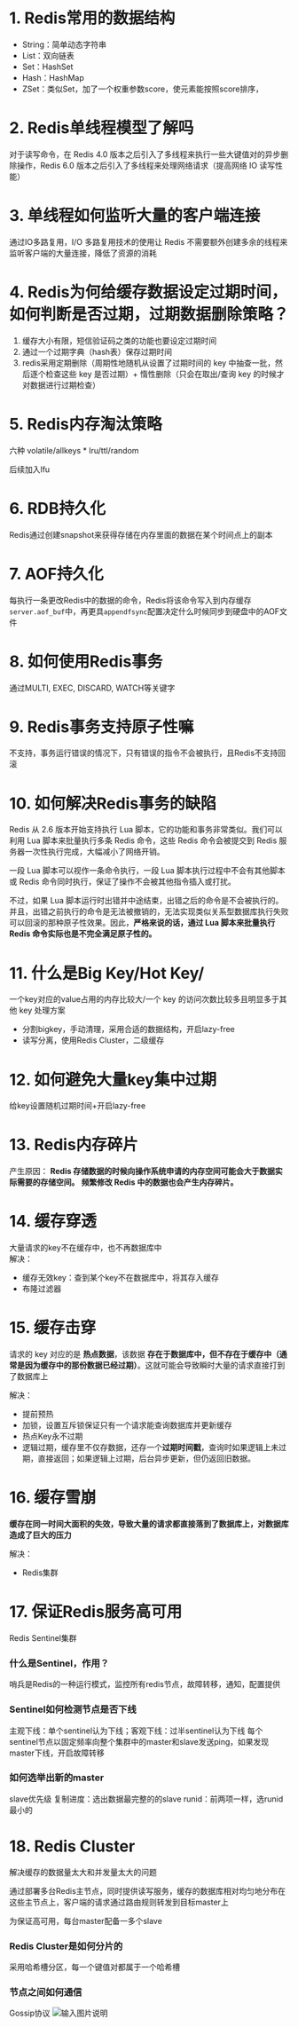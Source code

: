 # 1. Redis常用的数据结构
- String：简单动态字符串
- List：双向链表
- Set：HashSet
- Hash：HashMap
- ZSet：类似Set，加了一个权重参数score，使元素能按照score排序，

# 2. Redis单线程模型了解吗
对于读写命令，在 Redis 4.0 版本之后引入了多线程来执行一些大键值对的异步删除操作，Redis 6.0 版本之后引入了多线程来处理网络请求（提高网络 IO 读写性能）

# 3. 单线程如何监听大量的客户端连接
通过IO多路复用，I/O 多路复用技术的使用让 Redis 不需要额外创建多余的线程来监听客户端的大量连接，降低了资源的消耗

# 4. Redis为何给缓存数据设定过期时间，如何判断是否过期，过期数据删除策略？
1. 缓存大小有限，短信验证码之类的功能也要设定过期时间
2. 通过一个过期字典（hash表）保存过期时间
3. redis采用定期删除（周期性地随机从设置了过期时间的 key 中抽查一批，然后逐个检查这些 key 是否过期）+ 惰性删除（只会在取出/查询 key 的时候才对数据进行过期检查）

# 5. Redis内存淘汰策略
六种
volatile/allkeys * lru/ttl/random

后续加入lfu

# 6. RDB持久化
Redis通过创建snapshot来获得存储在内存里面的数据在某个时间点上的副本

# 7. AOF持久化
每执行一条更改Redis中的数据的命令，Redis将该命令写入到内存缓存`server.aof_buf`中，再更具`appendfsync`配置决定什么时候同步到硬盘中的AOF文件

# 8. 如何使用Redis事务
通过MULTI, EXEC, DISCARD, WATCH等关键字

# 9. Redis事务支持原子性嘛
不支持，事务运行错误的情况下，只有错误的指令不会被执行，且Redis不支持回滚

# 10. 如何解决Redis事务的缺陷
Redis 从 2.6 版本开始支持执行 Lua 脚本，它的功能和事务非常类似。我们可以利用 Lua 脚本来批量执行多条 Redis 命令，这些 Redis 命令会被提交到 Redis 服务器一次性执行完成，大幅减小了网络开销。

一段 Lua 脚本可以视作一条命令执行，一段 Lua 脚本执行过程中不会有其他脚本或 Redis 命令同时执行，保证了操作不会被其他指令插入或打扰。

不过，如果 Lua 脚本运行时出错并中途结束，出错之后的命令是不会被执行的。并且，出错之前执行的命令是无法被撤销的，无法实现类似关系型数据库执行失败可以回滚的那种原子性效果。因此，**严格来说的话，通过 Lua 脚本来批量执行 Redis 命令实际也是不完全满足原子性的。**


# 11. 什么是Big Key/Hot Key/
一个key对应的value占用的内存比较大/一个 key 的访问次数比较多且明显多于其他 key
处理方案
- 分割bigkey，手动清理，采用合适的数据结构，开启lazy-free
- 读写分离，使用Redis Cluster，二级缓存

# 12. 如何避免大量key集中过期
给key设置随机过期时间+开启lazy-free

# 13. Redis内存碎片
产生原因：
**Redis 存储数据的时候向操作系统申请的内存空间可能会大于数据实际需要的存储空间。**
**频繁修改 Redis 中的数据也会产生内存碎片。**

# 14. 缓存穿透
大量请求的key不在缓存中，也不再数据库中	
解决：
- 缓存无效key：查到某个key不在数据库中，将其存入缓存
- 布隆过滤器

# 15. 缓存击穿
请求的 key 对应的是 **热点数据**，该数据 **存在于数据库中，但不存在于缓存中（通常是因为缓存中的那份数据已经过期）**。这就可能会导致瞬时大量的请求直接打到了数据库上

解决：
- 提前预热
- 加锁，设置互斥锁保证只有一个请求能查询数据库并更新缓存
- 热点Key永不过期
- 逻辑过期，缓存里不仅存数据，还存一个**过期时间戳**，查询时如果逻辑上未过期，直接返回；如果逻辑上过期，后台异步更新，但仍返回旧数据。

# 16. 缓存雪崩
**缓存在同一时间大面积的失效，导致大量的请求都直接落到了数据库上，对数据库造成了巨大的压力**

解决：
- Redis集群


# 17. 保证Redis服务高可用
Redis Sentinel集群
### 什么是Sentinel，作用？
哨兵是Redis的一种运行模式，监控所有redis节点，故障转移，通知，配置提供

### Sentinel如何检测节点是否下线
主观下线：单个sentinel认为下线；客观下线：过半sentinel认为下线
每个sentinel节点以固定频率向整个集群中的master和slave发送ping，如果发现master下线，开启故障转移

### 如何选举出新的master
slave优先级
复制进度：选出数据最完整的的slave
runid：前两项一样，选runid最小的

# 18. Redis Cluster
解决缓存的数据量太大和并发量太大的问题

通过部署多台Redis主节点，同时提供读写服务，缓存的数据库相对均匀地分布在这些主节点上，客户端的请求通过路由规则转发到目标master上

为保证高可用，每台master配备一多个slave

### Redis Cluster是如何分片的
采用哈希槽分区，每一个键值对都属于一个哈希槽

### 节点之间如何通信
Gossip协议
![输入图片说明](/imgs/2025-03-25/hy5BibOnmpqkvNzi.png)
<!--stackedit_data:
eyJoaXN0b3J5IjpbMTkwNDY2MzAxNywtNDM4Njg5NDg0LDI4OT
c4NTQyOCwtOTU0NjU2NDkzLC0yMDg4NzQ2NjEyXX0=
-->